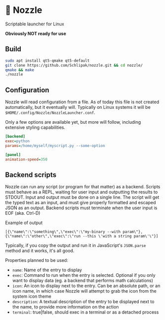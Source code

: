 # :rocket: Nozzle

Scriptable launcher for Linux

**Obviously NOT ready for use**

## Build

```sh
sudo apt install qt5-qmake qt5-default
git clone https://github.com/Schlipak/nozzle.git && cd nozzle/
qmake && make
./nozzle
```

## Configuration

Nozzle will read configuration from a file. As of today this file is not created automatically, but it eventually will. Typically on Linux systems it will be `$HOME/.config/Nozzle/NozzleLauncher.conf`.

Only a few options are available yet, but more will follow, including extensive styling capabilities.

```ini
[backend]
exec=python
params=/home/myself/myscript.py --some-option

[panel]
animation-speed=350
```

## Backend scripts

Nozzle can run any script (or program for that matter) as a backend. Scripts must behave as a REPL, waiting for user input and outputting the results to STDOUT. Input and output must be done on a single line. The script will get the typed text as an input, and must give properly formatted and escaped JSON as an output. Backend scripts must terminate when the user input is EOF (aka. Ctrl-D)

Example of output

```plain
[{\"name\":\"something\",\"exec\":\"my-binary --with param\"},{\"name\":\"other\",\"exec\":\"run --this \'with a string param\'\"}]
```

Typically, if you copy the output and run it in JavaScript's `JSON.parse` method and it works, it's all good.

Properties planned to be used:

* `name`: Name of the entry to display
* `exec`: Command to run when the entry is selected. Optional if you only want to display data (eg. a backend that performs math calculations)
* `icon`: An icon to display next to the entry. Can be an absolute path, or an icon name, in which case Nozzle will attempt to grab the icon from the system icon theme
* `description`: A textual description of the entry to be displayed next to the name, to provide more information on the action
* `terminal`: true|false, should exec in a terminal or as a detached process
